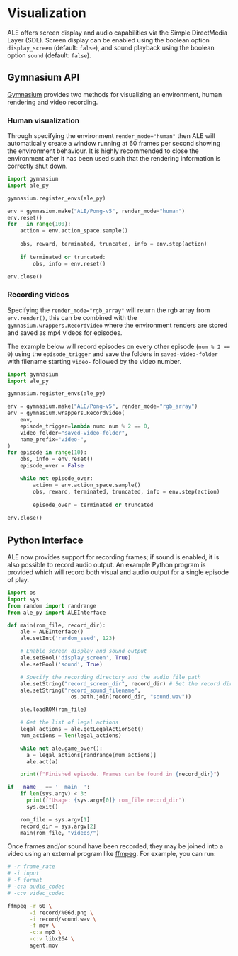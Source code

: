 # Visualization

ALE offers screen display and audio capabilities via the Simple DirectMedia Layer (SDL). Screen display can be enabled using the boolean option `display_screen` (default: `false`), and sound playback using the boolean option `sound` (default: `false`).

## Gymnasium API

[Gymnasium](https://github.com/farama-Foundation/gymnasium) provides two methods for visualizing an environment, human rendering and video recording. 

### Human visualization

Through specifying the environment `render_mode="human"` then ALE will automatically create a window running at 60 frames per second showing the environment behaviour. It is highly recommended to close the environment after it has been used such that the rendering information is correctly shut down. 

```python
import gymnasium
import ale_py 

gymnasium.register_envs(ale_py)

env = gymnasium.make("ALE/Pong-v5", render_mode="human")
env.reset()
for _ in range(100):
    action = env.action_space.sample()
    
    obs, reward, terminated, truncated, info = env.step(action)
    
    if terminated or truncated:
        obs, info = env.reset()

env.close()
```

### Recording videos

Specifying the `render_mode="rgb_array"` will return the rgb array from `env.render()`, this can be combined with the `gymnasium.wrappers.RecordVideo` where the environment renders are stored and saved as mp4 videos for episodes. 

The example below will record episodes on every other episode (`num % 2 == 0`) using the `episode_trigger` and save the folders in `saved-video-folder` with filename starting `video-` followed by the video number.   

```python
import gymnasium
import ale_py

gymnasium.register_envs(ale_py)

env = gymnasium.make("ALE/Pong-v5", render_mode="rgb_array")
env = gymnasium.wrappers.RecordVideo(
    env,
    episode_trigger=lambda num: num % 2 == 0,
    video_folder="saved-video-folder",
    name_prefix="video-",
)
for episode in range(10):
    obs, info = env.reset()
    episode_over = False

    while not episode_over:
        action = env.action_space.sample()
        obs, reward, terminated, truncated, info = env.step(action)
        
        episode_over = terminated or truncated
    
env.close()
```

## Python Interface

ALE now provides support for recording frames; if sound is enabled, it is also possible to record audio output. An example Python program is provided which will record both visual and audio output for a single episode of play.

```python
import os
import sys
from random import randrange
from ale_py import ALEInterface

def main(rom_file, record_dir):
    ale = ALEInterface()
    ale.setInt('random_seed', 123)

    # Enable screen display and sound output
    ale.setBool('display_screen', True)
    ale.setBool('sound', True)

    # Specify the recording directory and the audio file path
    ale.setString("record_screen_dir", record_dir) # Set the record directory
    ale.setString("record_sound_filename",
                    os.path.join(record_dir, "sound.wav"))

    ale.loadROM(rom_file)

    # Get the list of legal actions
    legal_actions = ale.getLegalActionSet()
    num_actions = len(legal_actions)

    while not ale.game_over():
      a = legal_actions[randrange(num_actions)]
      ale.act(a)

    print(f"Finished episode. Frames can be found in {record_dir}")

if __name__ == '__main__':
    if len(sys.argv) < 3:
      print(f"Usage: {sys.argv[0]} rom_file record_dir")
      sys.exit()

    rom_file = sys.argv[1]
    record_dir = sys.argv[2]
    main(rom_file, "videos/")
```

Once frames and/or sound have been recorded, they may be joined into a video using an external program like [ffmpeg](https://www.ffmpeg.org). For example, you can run:

```bash
# -r frame_rate
# -i input
# -f format
# -c:a audio_codec
# -c:v video_codec

ffmpeg -r 60 \
       -i record/%06d.png \
       -i record/sound.wav \
       -f mov \
       -c:a mp3 \
       -c:v libx264 \
       agent.mov
```

